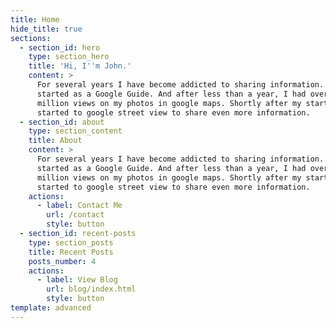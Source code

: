 ```yaml
---
title: Home
hide_title: true
sections:
  - section_id: hero
    type: section_hero
    title: 'Hi, I''m John.'
    content: >
      For several years I have become addicted to sharing information. First I
      started as a Google Guide. And after less than a year, I had over 1
      million views on my photos in google maps. Shortly after my start I also
      started to google street view to share even more information.
  - section_id: about
    type: section_content
    title: About
    content: >
      For several years I have become addicted to sharing information. First I
      started as a Google Guide. And after less than a year, I had over 1
      million views on my photos in google maps. Shortly after my start I also
      started to google street view to share even more information.
    actions:
      - label: Contact Me
        url: /contact
        style: button
  - section_id: recent-posts
    type: section_posts
    title: Recent Posts
    posts_number: 4
    actions:
      - label: View Blog
        url: blog/index.html
        style: button
template: advanced
---
```


